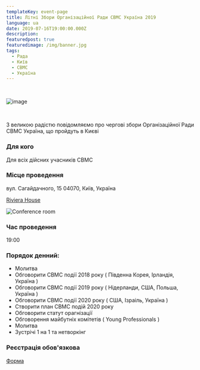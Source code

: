 ```yaml
---
templateKey: event-page
title: Літні Збори Організаційної Ради CBMC Україна 2019
language: ua
date: 2019-07-16T19:00:00.000Z
description: 
featuredpost: true
featuredimage: /img/banner.jpg
tags:
  - Рада
  - Київ
  - CBMC
  - Україна
---
```


&nbsp;

![image](/img/CBMCSummerBoardMeetingKyivUkraine2019Thumbnail.jpg)

&nbsp;

З великою радістю повідомляємо про чергові збори Організаційної Ради CBMC Україна, що пройдуть в Києві

### Для кого

Для всіх дійсних учасників CBMC

### Місце проведення

вул. Сагайдачного, 15
04070, Київ,
Україна

[Riviera House](http://rivierahouse.com.ua/uk/)

![Conference room](/img/rivierahouse.jpeg)

### Час проведення

19:00

### Порядок денний:

* Молитва
* Обговорити CBMC події 2018 року ( Південна Корея, Ірландія, Україна )
* Обговорити CBMC події 2019 року ( Нідерланди, США, Польша, Україна )
* Обговорити CBMC події 2020 року ( США, Ізраіль, Україна )
* Створити план CBMC подій 2020 року
* Обговорити статут орагнізації
* Обговорення майбутніх комітетів ( Young Professionals )
* Молитва
* Зустрічі 1 на 1 та нетворкінг

### Реєстрація обов'язкова

[Форма](http://bit.ly/CBMCUkraineKyiv2019)